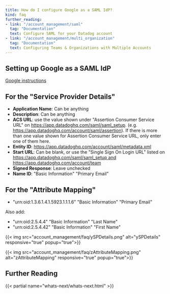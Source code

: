 ```yaml
---
title: How do I configure Google as a SAML IdP?
kind: faq
further_reading:
- link: "/account_management/saml"
  tag: "Documentation"
  text: Configure SAML for your Datadog account
- link: "/account_management/multi_organization"
  tag: "Documentation"
  text: Configuring Teams & Organizations with Multiple Accounts
---
```


## Setting up Google as a SAML IdP

[Google instructions](https://support.google.com/a/answer/6087519?hl=en)

## For the "Service Provider Details"

* **Application Name**: Can be anything
* **Description**: Can be anything
* **ACS URL**: use the value shown under "Assertion Consumer Service URL" on https://app.datadoghq.com/saml/saml_setup. (e.g. https://app.datadoghq.com/account/saml/assertion). If there is more than one value shown for Assertion Consumer Service URL, only enter one of them here.
* **Entity ID**: https://app.datadoghq.com/account/saml/metadata.xml
* **Start URL**: Can be blank, or use the "Single Sign On Login URL" listed on https://app.datadoghq.com/saml/saml_setup and https://app.datadoghq.com/account/team
* **Signed Response**: Leave unchecked
* **Name ID**: "Basic Information" "Primary Email"

## For the "Attribute Mapping"

* "urn:oid:1.3.6.1.4.1.5923.1.1.1.6" "Basic Information" "Primary Email"

Also add:
* "urn:oid:2.5.4.4" "Basic Information" "Last Name"
* "urn:oid:2.5.4.42" "Basic Information" "First Name"

{{< img src="account_management/faq/ySPDetails.png" alt="ySPDetails" responsive="true" popup="true">}}

{{< img src="account_management/faq/zAttributeMapping.png" alt="zAttributeMapping" responsive="true" popup="true">}}

## Further Reading

{{< partial name="whats-next/whats-next.html" >}}